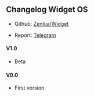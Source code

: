 
## Changelog Widget OS

+ Github: [Zenlua/Widget](https://github.com/Zenlua/Widget)

+ Report: [Telegram](https://t.me/widget_os)

#### V1.0

+ Beta

#### V0.0

+ First version
